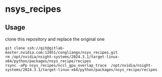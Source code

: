 # nsys_recipes

## Usage
clone this repository and replace the original one
```
git clone ssh://git@gitlab-master.nvidia.com:12051/congliangx/nsys_recipes.git
rm /opt/nvidia/nsight-systems/2024.3.1/target-linux-x64/python/packages/nsys_recipe/recipes
rsync -aPp nsys_recipes/nccl_gpu_overlap_trace  /opt/nvidia/nsight-systems/2024.3.1/target-linux-x64/python/packages/nsys_recipe/recipes
```

